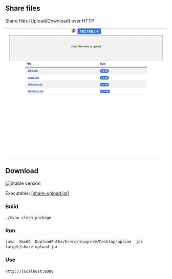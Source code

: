 ## Share files
Share files (Upload/Download) over HTTP

![Screenshot](https://github.com/alagrede/share-files-http/blob/master/docs/screenshot.png)


## Download
![Stable version](https://img.shields.io/badge/version-1.0.0-blue)

Executable: <a href="https://github.com/alagrede/share-files-http/releases/latest/download/share-upload.jar">[share-upload.jar]</a>

### Build
```
./mvnw clean package
```

### Run
```
java -Xmx6G -DuploadPath=/Users/alagrede/Desktop/upload -jar target/share-upload.jar
```

### Use
`http://localhost:8080`